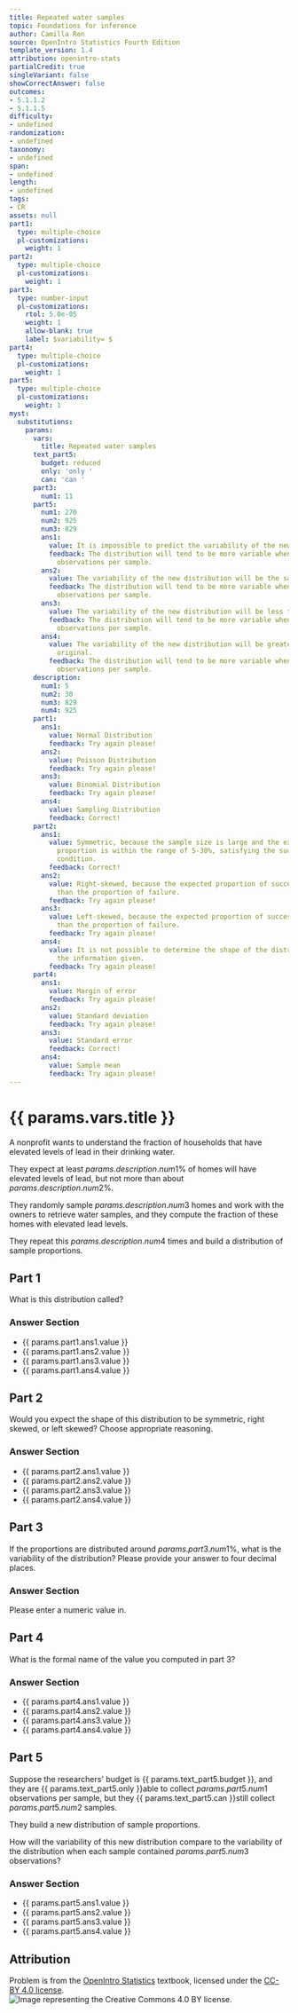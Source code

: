 ```yaml
---
title: Repeated water samples
topic: Foundations for inference
author: Camilla Ren
source: OpenIntro Statistics Fourth Edition
template_version: 1.4
attribution: openintro-stats
partialCredit: true
singleVariant: false
showCorrectAnswer: false
outcomes:
- 5.1.1.2
- 5.1.1.5
difficulty:
- undefined
randomization:
- undefined
taxonomy:
- undefined
span:
- undefined
length:
- undefined
tags:
- CR
assets: null
part1:
  type: multiple-choice
  pl-customizations:
    weight: 1
part2:
  type: multiple-choice
  pl-customizations:
    weight: 1
part3:
  type: number-input
  pl-customizations:
    rtol: 5.0e-05
    weight: 1
    allow-blank: true
    label: $variability= $
part4:
  type: multiple-choice
  pl-customizations:
    weight: 1
part5:
  type: multiple-choice
  pl-customizations:
    weight: 1
myst:
  substitutions:
    params:
      vars:
        title: Repeated water samples
      text_part5:
        budget: reduced
        only: 'only '
        can: 'can '
      part3:
        num1: 11
      part5:
        num1: 270
        num2: 925
        num3: 829
        ans1:
          value: It is impossible to predict the variability of the new distribution.
          feedback: The distribution will tend to be more variable when we have fewer
            observations per sample.
        ans2:
          value: The variability of the new distribution will be the same as the original.
          feedback: The distribution will tend to be more variable when we have fewer
            observations per sample.
        ans3:
          value: The variability of the new distribution will be less than the original.
          feedback: The distribution will tend to be more variable when we have fewer
            observations per sample.
        ans4:
          value: The variability of the new distribution will be greater than the
            original.
          feedback: The distribution will tend to be more variable when we have fewer
            observations per sample.
      description:
        num1: 5
        num2: 30
        num3: 829
        num4: 925
      part1:
        ans1:
          value: Normal Distribution
          feedback: Try again please!
        ans2:
          value: Poisson Distribution
          feedback: Try again please!
        ans3:
          value: Binomial Distribution
          feedback: Try again please!
        ans4:
          value: Sampling Distribution
          feedback: Correct!
      part2:
        ans1:
          value: Symmetric, because the sample size is large and the expected population
            proportion is within the range of 5-30%, satisfying the success-failure
            condition.
          feedback: Correct!
        ans2:
          value: Right-skewed, because the expected proportion of success is lower
            than the proportion of failure.
          feedback: Try again please!
        ans3:
          value: Left-skewed, because the expected proportion of success is higher
            than the proportion of failure.
          feedback: Try again please!
        ans4:
          value: It is not possible to determine the shape of the distribution from
            the information given.
          feedback: Try again please!
      part4:
        ans1:
          value: Margin of error
          feedback: Try again please!
        ans2:
          value: Standard deviation
          feedback: Try again please!
        ans3:
          value: Standard error
          feedback: Correct!
        ans4:
          value: Sample mean
          feedback: Try again please!
---
```

# {{ params.vars.title }}
A nonprofit wants to understand the fraction of households that have elevated levels of lead in their drinking water.

They expect at least ${{ params.description.num1 }}$% of homes will have elevated levels of lead, but not more than about ${{ params.description.num2 }}$%.

They randomly sample ${{ params.description.num3 }}$ homes and work with the owners to retrieve water samples, and they compute the fraction of these homes with elevated lead levels.

They repeat this ${{ params.description.num4}}$ times and build a distribution of sample proportions.

## Part 1

What is this distribution called?

### Answer Section

- {{ params.part1.ans1.value }}
- {{ params.part1.ans2.value }}
- {{ params.part1.ans3.value }}
- {{ params.part1.ans4.value }}

## Part 2

Would you expect the shape of this distribution to be symmetric, right skewed, or left skewed? Choose appropriate reasoning.

### Answer Section

- {{ params.part2.ans1.value }}
- {{ params.part2.ans2.value }}
- {{ params.part2.ans3.value }}
- {{ params.part2.ans4.value }}

## Part 3

If the proportions are distributed around ${{ params.part3.num1 }}$%, what is the variability of the distribution? Please provide your answer to four decimal places.

### Answer Section

Please enter a numeric value in.

## Part 4

What is the formal name of the value you computed in part 3?

### Answer Section

- {{ params.part4.ans1.value }}
- {{ params.part4.ans2.value }}
- {{ params.part4.ans3.value }}
- {{ params.part4.ans4.value }}

## Part 5

Suppose the researchers' budget is {{ params.text_part5.budget }}, and they are {{ params.text_part5.only }}able to collect ${{ params.part5.num1 }}$ observations per sample, but they {{ params.text_part5.can }}still collect ${{ params.part5.num2 }}$ samples.

They build a new distribution of sample proportions.

How will the variability of this new distribution compare to the variability of the distribution when each sample contained ${{ params.part5.num3 }}$ observations?

### Answer Section

- {{ params.part5.ans1.value }}
- {{ params.part5.ans2.value }}
- {{ params.part5.ans3.value }}
- {{ params.part5.ans4.value }}

## Attribution

Problem is from the [OpenIntro Statistics](https://openintro.org/book/os/) textbook, licensed under the [CC-BY 4.0 license](https://creativecommons.org/licenses/by/4.0/).<br>![Image representing the Creative Commons 4.0 BY license.](https://raw.githubusercontent.com/firasm/bits/master/by.png)